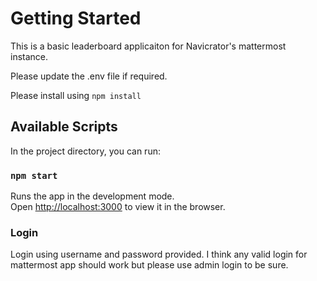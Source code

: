 # Getting Started

This is a basic leaderboard applicaiton for Navicrator's mattermost instance. 

Please update the .env file if required.

Please install using `npm install`

## Available Scripts

In the project directory, you can run:

### `npm start`

Runs the app in the development mode.\
Open [http://localhost:3000](http://localhost:3000) to view it in the browser.

### Login

Login using username and password provided. I think any valid login for mattermost app should work but please use admin login to be sure. 
